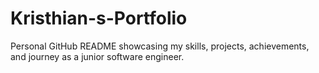 # Kristhian-s-Portfolio
Personal GitHub README showcasing my skills, projects, achievements, and journey as a junior software engineer.
